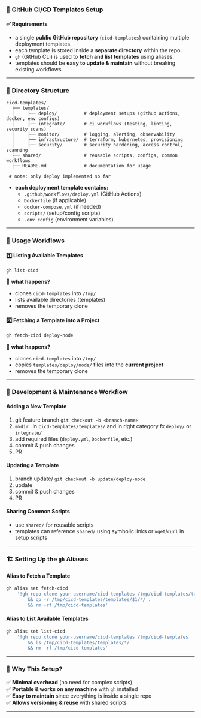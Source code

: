### 🚀 **GitHub CI/CD Templates Setup**  

#### ✅ **Requirements**  
- a single **public GitHub repository** (`cicd-templates`) containing multiple deployment templates.  
- each template is stored inside a **separate directory** within the repo.  
- `gh` (GitHub CLI) is used to **fetch and list templates** using aliases.  
- templates should be **easy to update & maintain** without breaking existing workflows.  

---

### 📂 **Directory Structure**  
```
cicd-templates/
  ├── templates/
  │     ├── deploy/          # deployment setups (github actions, docker, env configs)
  │     ├── integrate/       # ci workflows (testing, linting, security scans)
  │     ├── monitor/         # logging, alerting, observability
  │     ├── infrastructure/  # terraform, kubernetes, provisioning
  │     ├── security/        # security hardening, access control, scanning
  ├── shared/                # reusable scripts, configs, common workflows
  ├── README.md              # documentation for usage

 # note: only deploy implemented so far
```

- **each deployment template contains:**  
  - `.github/workflows/deploy.yml` (GitHub Actions)  
  - `Dockerfile` (if applicable)  
  - `docker-compose.yml` (if needed)  
  - `scripts/` (setup/config scripts)  
  - `.env.config` (environment variables)  

---

### 🔹 **Usage Workflows**  

#### 1️⃣ **Listing Available Templates**  
```sh
gh list-cicd
```
📌 **what happens?**  
- clones `cicd-templates` into `/tmp/`  
- lists available directories (templates)  
- removes the temporary clone  

#### 2️⃣ **Fetching a Template into a Project**  
```sh
gh fetch-cicd deploy-node
```
📌 **what happens?**  
- clones `cicd-templates` into `/tmp/`  
- copies `templates/deploy/node/` files into the **current project**  
- removes the temporary clone  

---

### 🔧 **Development & Maintenance Workflow**  

#### **Adding a New Template**  
1. git feature branch `git checkout -b <branch-name>`
2. `mkdir ` in `cicd-templates/templates/` and in right category fx `deploy/` or `integrate/`
3. add required files (`deploy.yml`, `Dockerfile`, etc.)  
4. commit & push changes  
5. PR   

#### **Updating a Template**  
1. branch update/<template-name> `git checkout -b update/deploy-node`
2. update
3. commit & push changes
4. PR

#### **Sharing Common Scripts**  
- use `shared/` for reusable scripts  
- templates can reference `shared/` using symbolic links or `wget`/`curl` in setup scripts  

---

### 🏗 **Setting Up the `gh` Aliases**  

#### **Alias to Fetch a Template**  
```sh
gh alias set fetch-cicd 
    '!gh repo clone your-username/cicd-templates /tmp/cicd-templates/templates 
        && cp -r /tmp/cicd-templates/templates/$1/*/ . 
        && rm -rf /tmp/cicd-templates'
```

#### **Alias to List Available Templates**  
```sh
gh alias set list-cicd 
    '!gh repo clone your-username/cicd-templates /tmp/cicd-templates 
        && ls /tmp/cicd-templates/templates/*/ 
        && rm -rf /tmp/cicd-templates'
```

---

### 🎯 **Why This Setup?**  
✅ **Minimal overhead** (no need for complex scripts)  
✅ **Portable & works on any machine** with `gh` installed  
✅ **Easy to maintain** since everything is inside a single repo  
✅ **Allows versioning & reuse** with shared scripts  

---
